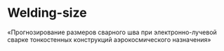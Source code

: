 # Welding-size
«Прогнозирование размеров сварного шва при электронно-лучевой сварке тонкостенных конструкций аэрокосмического назначения»
